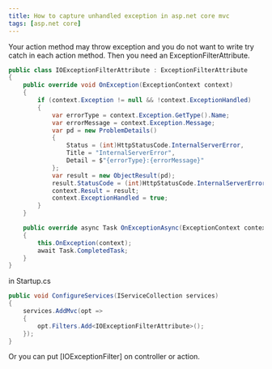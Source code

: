 ```yaml
---
title: How to capture unhandled exception in asp.net core mvc
tags: [asp.net core]
---
```


Your action method may throw exception and you do not want to write try catch in each action method. Then you need an ExceptionFilterAttribute.

```csharp
public class IOExceptionFilterAttribute : ExceptionFilterAttribute
{
    public override void OnException(ExceptionContext context)
    {
        if (context.Exception != null && !context.ExceptionHandled)
        {
            var errorType = context.Exception.GetType().Name;
            var errorMessage = context.Exception.Message;
            var pd = new ProblemDetails()
            {
                Status = (int)HttpStatusCode.InternalServerError,
                Title = "InternalServerError",
                Detail = $"{errorType}:{errorMessage}"
            };
            var result = new ObjectResult(pd);
            result.StatusCode = (int)HttpStatusCode.InternalServerError;
            context.Result = result;
            context.ExceptionHandled = true;
        }
    }

    public override async Task OnExceptionAsync(ExceptionContext context)
    {
        this.OnException(context);
        await Task.CompletedTask;
    }
}
```
in Startup.cs

```csharp
public void ConfigureServices(IServiceCollection services)
{
    services.AddMvc(opt =>
    {                
        opt.Filters.Add<IOExceptionFilterAttribute>();
    });
}
```

Or you can put [IOExceptionFilter] on controller or action.

